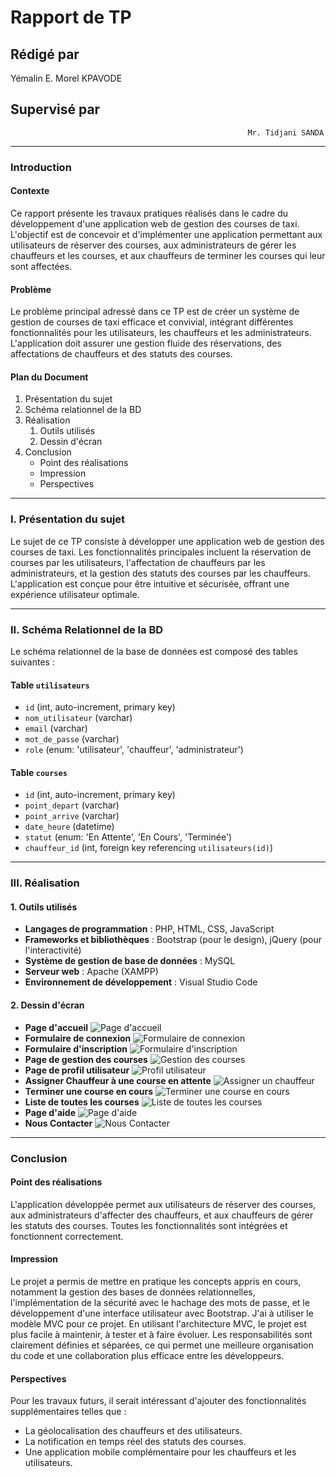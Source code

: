# Rapport de TP

## Rédigé par 

Yémalin E. Morel KPAVODE  

## Supervisé par
                                                         Mr. Tidjani SANDA

----------------------------------------------------------------------------

### Introduction

#### Contexte
Ce rapport présente les travaux pratiques réalisés dans le cadre du développement d'une application web de gestion des courses de taxi. L'objectif est de concevoir et d'implémenter une application permettant aux utilisateurs de réserver des courses, aux administrateurs de gérer les chauffeurs et les courses, et aux chauffeurs de terminer les courses qui leur sont affectées.

#### Problème
Le problème principal adressé dans ce TP est de créer un système de gestion de courses de taxi efficace et convivial, intégrant différentes fonctionnalités pour les utilisateurs, les chauffeurs et les administrateurs. L'application doit assurer une gestion fluide des réservations, des affectations de chauffeurs et des statuts des courses.

#### Plan du Document
1. Présentation du sujet
2. Schéma relationnel de la BD
3. Réalisation
    1. Outils utilisés
    2. Dessin d'écran
4. Conclusion
    - Point des réalisations
    - Impression
    - Perspectives

---

### I. Présentation du sujet
Le sujet de ce TP consiste à développer une application web de gestion des courses de taxi. Les fonctionnalités principales incluent la réservation de courses par les utilisateurs, l'affectation de chauffeurs par les administrateurs, et la gestion des statuts des courses par les chauffeurs. L'application est conçue pour être intuitive et sécurisée, offrant une expérience utilisateur optimale.

---

### II. Schéma Relationnel de la BD
Le schéma relationnel de la base de données est composé des tables suivantes :

#### Table `utilisateurs`
- `id` (int, auto-increment, primary key)
- `nom_utilisateur` (varchar)
- `email` (varchar)
- `mot_de_passe` (varchar)
- `role` (enum: 'utilisateur', 'chauffeur', 'administrateur')

#### Table `courses`
- `id` (int, auto-increment, primary key)
- `point_depart` (varchar)
- `point_arrive` (varchar)
- `date_heure` (datetime)
- `statut` (enum: 'En Attente', 'En Cours', 'Terminée')
- `chauffeur_id` (int, foreign key referencing `utilisateurs(id)`)

---

### III. Réalisation

#### 1. Outils utilisés
- **Langages de programmation** : PHP, HTML, CSS, JavaScript
- **Frameworks et bibliothèques** : Bootstrap (pour le design), jQuery (pour l'interactivité)
- **Système de gestion de base de données** : MySQL
- **Serveur web** : Apache (XAMPP)
- **Environnement de développement** : Visual Studio Code

#### 2. Dessin d'écran
- **Page d'accueil**
  ![Page d'accueil](imgs/home.png)
- **Formulaire de connexion**
  ![Formulaire de connexion](imgs/login.png)
- **Formulaire d'inscription**
  ![Formulaire d'inscription](imgs/register.png)
- **Page de gestion des courses**
  ![Gestion des courses](imgs/manage_courses.png)
- **Page de profil utilisateur**
  ![Profil utilisateur](imgs/profile.png)
- **Assigner Chauffeur à une course en attente**
  ![Assigner un chauffeur](imgs/assign_driver.png)
- **Terminer une course en cours**
  ![Terminer une course en cours](imgs/finish_course.png)
- **Liste de toutes les courses**
  ![Liste de toutes les courses](imgs/dashboard.png)
- **Page d'aide**
  ![Page d'aide](imgs/aide.png)
- **Nous Contacter**
  ![Nous Contacter](imgs/contact.png)

---

### Conclusion

#### Point des réalisations
L'application développée permet aux utilisateurs de réserver des courses, aux administrateurs d'affecter des chauffeurs, et aux chauffeurs de gérer les statuts des courses. Toutes les fonctionnalités sont intégrées et fonctionnent correctement.

#### Impression
Le projet a permis de mettre en pratique les concepts appris en cours, notamment la gestion des bases de données relationnelles, l'implémentation de la sécurité avec le hachage des mots de passe, et le développement d'une interface utilisateur avec Bootstrap. J'ai à utiliser le modèle MVC pour ce projet. En utilisant l'architecture MVC, le projet est plus facile à maintenir, à tester et à faire évoluer. Les responsabilités sont clairement définies et séparées, ce qui permet une meilleure organisation du code et une collaboration plus efficace entre les développeurs.


#### Perspectives
Pour les travaux futurs, il serait intéressant d'ajouter des fonctionnalités supplémentaires telles que :
- La géolocalisation des chauffeurs et des utilisateurs.
- La notification en temps réel des statuts des courses.
- Une application mobile complémentaire pour les chauffeurs et les utilisateurs.
